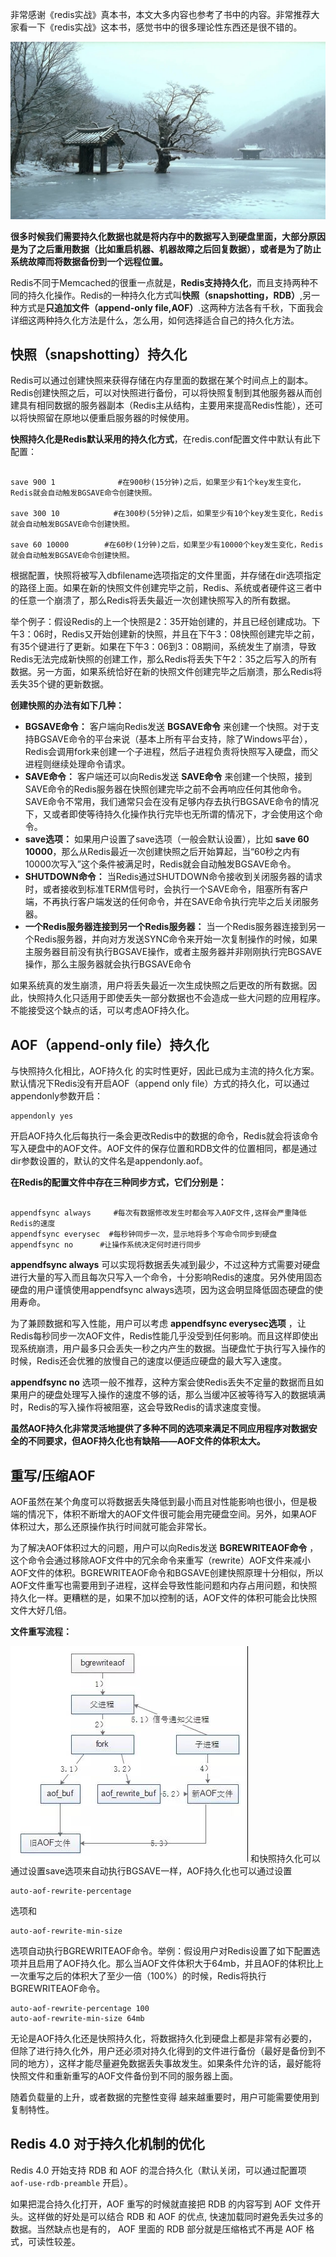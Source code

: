 
非常感谢《redis实战》真本书，本文大多内容也参考了书中的内容。非常推荐大家看一下《redis实战》这本书，感觉书中的很多理论性东西还是很不错的。

![春夏秋冬又一春](img/163f97071d71f6de)

**很多时候我们需要持久化数据也就是将内存中的数据写入到硬盘里面，大部分原因是为了之后重用数据（比如重启机器、机器故障之后回复数据），或者是为了防止系统故障而将数据备份到一个远程位置。**

Redis不同于Memcached的很重一点就是，**Redis支持持久化**，而且支持两种不同的持久化操作。Redis的一种持久化方式叫**快照（snapshotting，RDB）**,另一种方式是**只追加文件（append-only file,AOF）**.这两种方法各有千秋，下面我会详细这两种持久化方法是什么，怎么用，如何选择适合自己的持久化方法。

## 快照（snapshotting）持久化

Redis可以通过创建快照来获得存储在内存里面的数据在某个时间点上的副本。Redis创建快照之后，可以对快照进行备份，可以将快照复制到其他服务器从而创建具有相同数据的服务器副本（Redis主从结构，主要用来提高Redis性能），还可以将快照留在原地以便重启服务器的时候使用。

**快照持久化是Redis默认采用的持久化方式**，在redis.conf配置文件中默认有此下配置：
```

save 900 1              #在900秒(15分钟)之后，如果至少有1个key发生变化，Redis就会自动触发BGSAVE命令创建快照。

save 300 10            #在300秒(5分钟)之后，如果至少有10个key发生变化，Redis就会自动触发BGSAVE命令创建快照。

save 60 10000        #在60秒(1分钟)之后，如果至少有10000个key发生变化，Redis就会自动触发BGSAVE命令创建快照。
```

根据配置，快照将被写入dbfilename选项指定的文件里面，并存储在dir选项指定的路径上面。如果在新的快照文件创建完毕之前，Redis、系统或者硬件这三者中的任意一个崩溃了，那么Redis将丢失最近一次创建快照写入的所有数据。

举个例子：假设Redis的上一个快照是2：35开始创建的，并且已经创建成功。下午3：06时，Redis又开始创建新的快照，并且在下午3：08快照创建完毕之前，有35个键进行了更新。如果在下午3：06到3：08期间，系统发生了崩溃，导致Redis无法完成新快照的创建工作，那么Redis将丢失下午2：35之后写入的所有数据。另一方面，如果系统恰好在新的快照文件创建完毕之后崩溃，那么Redis将丢失35个键的更新数据。

**创建快照的办法有如下几种：**

- **BGSAVE命令：** 客户端向Redis发送 **BGSAVE命令** 来创建一个快照。对于支持BGSAVE命令的平台来说（基本上所有平台支持，除了Windows平台），Redis会调用fork来创建一个子进程，然后子进程负责将快照写入硬盘，而父进程则继续处理命令请求。
- **SAVE命令：** 客户端还可以向Redis发送 **SAVE命令** 来创建一个快照，接到SAVE命令的Redis服务器在快照创建完毕之前不会再响应任何其他命令。SAVE命令不常用，我们通常只会在没有足够内存去执行BGSAVE命令的情况下，又或者即使等待持久化操作执行完毕也无所谓的情况下，才会使用这个命令。
- **save选项：** 如果用户设置了save选项（一般会默认设置），比如 **save 60 10000**，那么从Redis最近一次创建快照之后开始算起，当“60秒之内有10000次写入”这个条件被满足时，Redis就会自动触发BGSAVE命令。
- **SHUTDOWN命令：**  当Redis通过SHUTDOWN命令接收到关闭服务器的请求时，或者接收到标准TERM信号时，会执行一个SAVE命令，阻塞所有客户端，不再执行客户端发送的任何命令，并在SAVE命令执行完毕之后关闭服务器。
- **一个Redis服务器连接到另一个Redis服务器：** 当一个Redis服务器连接到另一个Redis服务器，并向对方发送SYNC命令来开始一次复制操作的时候，如果主服务器目前没有执行BGSAVE操作，或者主服务器并非刚刚执行完BGSAVE操作，那么主服务器就会执行BGSAVE命令

如果系统真的发生崩溃，用户将丢失最近一次生成快照之后更改的所有数据。因此，快照持久化只适用于即使丢失一部分数据也不会造成一些大问题的应用程序。不能接受这个缺点的话，可以考虑AOF持久化。



## **AOF（append-only file）持久化**
与快照持久化相比，AOF持久化 的实时性更好，因此已成为主流的持久化方案。默认情况下Redis没有开启AOF（append only file）方式的持久化，可以通过appendonly参数开启：

```
appendonly yes
```

开启AOF持久化后每执行一条会更改Redis中的数据的命令，Redis就会将该命令写入硬盘中的AOF文件。AOF文件的保存位置和RDB文件的位置相同，都是通过dir参数设置的，默认的文件名是appendonly.aof。



**在Redis的配置文件中存在三种同步方式，它们分别是：**

```

appendfsync always     #每次有数据修改发生时都会写入AOF文件,这样会严重降低Redis的速度
appendfsync everysec  #每秒钟同步一次，显示地将多个写命令同步到硬盘
appendfsync no      #让操作系统决定何时进行同步
```

**appendfsync always** 可以实现将数据丢失减到最少，不过这种方式需要对硬盘进行大量的写入而且每次只写入一个命令，十分影响Redis的速度。另外使用固态硬盘的用户谨慎使用appendfsync always选项，因为这会明显降低固态硬盘的使用寿命。

为了兼顾数据和写入性能，用户可以考虑 **appendfsync everysec选项** ，让Redis每秒同步一次AOF文件，Redis性能几乎没受到任何影响。而且这样即使出现系统崩溃，用户最多只会丢失一秒之内产生的数据。当硬盘忙于执行写入操作的时候，Redis还会优雅的放慢自己的速度以便适应硬盘的最大写入速度。


**appendfsync no**  选项一般不推荐，这种方案会使Redis丢失不定量的数据而且如果用户的硬盘处理写入操作的速度不够的话，那么当缓冲区被等待写入的数据填满时，Redis的写入操作将被阻塞，这会导致Redis的请求速度变慢。

**虽然AOF持久化非常灵活地提供了多种不同的选项来满足不同应用程序对数据安全的不同要求，但AOF持久化也有缺陷——AOF文件的体积太大。**

## 重写/压缩AOF

AOF虽然在某个角度可以将数据丢失降低到最小而且对性能影响也很小，但是极端的情况下，体积不断增大的AOF文件很可能会用完硬盘空间。另外，如果AOF体积过大，那么还原操作执行时间就可能会非常长。

为了解决AOF体积过大的问题，用户可以向Redis发送 **BGREWRITEAOF命令** ，这个命令会通过移除AOF文件中的冗余命令来重写（rewrite）AOF文件来减小AOF文件的体积。BGREWRITEAOF命令和BGSAVE创建快照原理十分相似，所以AOF文件重写也需要用到子进程，这样会导致性能问题和内存占用问题，和快照持久化一样。更糟糕的是，如果不加以控制的话，AOF文件的体积可能会比快照文件大好几倍。

**文件重写流程：**

![文件重写流程](img/163f97f9bd0eea50)
和快照持久化可以通过设置save选项来自动执行BGSAVE一样，AOF持久化也可以通过设置

```
auto-aof-rewrite-percentage
```

选项和

```
auto-aof-rewrite-min-size
```

选项自动执行BGREWRITEAOF命令。举例：假设用户对Redis设置了如下配置选项并且启用了AOF持久化。那么当AOF文件体积大于64mb，并且AOF的体积比上一次重写之后的体积大了至少一倍（100%）的时候，Redis将执行BGREWRITEAOF命令。

```
auto-aof-rewrite-percentage 100  
auto-aof-rewrite-min-size 64mb
```

无论是AOF持久化还是快照持久化，将数据持久化到硬盘上都是非常有必要的，但除了进行持久化外，用户还必须对持久化得到的文件进行备份（最好是备份到不同的地方），这样才能尽量避免数据丢失事故发生。如果条件允许的话，最好能将快照文件和重新重写的AOF文件备份到不同的服务器上面。

随着负载量的上升，或者数据的完整性变得 越来越重要时，用户可能需要使用到复制特性。

## Redis 4.0 对于持久化机制的优化
Redis 4.0 开始支持 RDB 和 AOF 的混合持久化（默认关闭，可以通过配置项 `aof-use-rdb-preamble` 开启）。

如果把混合持久化打开，AOF 重写的时候就直接把 RDB 的内容写到 AOF 文件开头。这样做的好处是可以结合 RDB 和 AOF 的优点, 快速加载同时避免丢失过多的数据。当然缺点也是有的， AOF 里面的 RDB 部分就是压缩格式不再是 AOF 格式，可读性较差。




